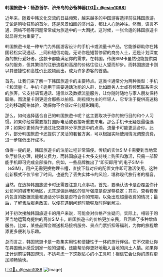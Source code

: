 **韩国旅遊卡：畅游首尔、济州岛的必备神器[[TG💪+ @esim1088](https://t.me/s/esim1088)]**

近年来，随着中韩文化交流的日益频繁，越来越多的中国游客选择前往韩国旅游。无论是购物狂热的首尔，还是风景如画的济州岛，都让人心驰神往。然而，语言不通、网络不畅等问题常常成为旅途中的一大困扰。这时候，一张合适的韩国旅遊卡就显得尤为重要了。

韩国旅遊卡是一种专门为外国游客设计的手机卡或流量卡产品，它能够帮助你在韩国轻松实现通话、上网和短信功能。无论你是短暂停留的商务人士，还是计划深度游的旅行爱好者，这款卡都能满足你的需求。在韩国，传统SIM卡虽然也能提供类似的服务，但其繁琐的注册流程和高昂的价格往往让人望而却步。而韩国旅遊卡则以其便捷性和高性价比脱颖而出，成为许多游客的首选。

首先，让我们来了解一下韩国旅遊卡的主要特点。这类卡通常分为两种类型：手机卡和流量卡。手机卡适用于需要通话功能的人群，比如商务人士或有频繁联系需求的旅客。它支持语音通话、短信以及数据流量服务，让你随时随地与家人朋友保持联络。而流量卡则更适合那些以拍照、刷视频为主的年轻人，它专注于提供高速稳定的移动网络体验，确保你不会错过任何精彩瞬间。

那么，如何选择适合自己的韩国旅遊卡呢？这主要取决于你的旅行目的和个人习惯。如果你经常需要拨打国际电话或者接听重要来电，那么手机卡无疑是最佳选择；如果你更倾向于通过社交媒体分享旅途中的点滴，流量卡可能更适合你。此外，部分韩国旅遊卡还提供了灵活的套餐方案，可以根据实际使用情况调整资费，进一步降低出行成本。

值得一提的是，韩国旅遊卡的注册过程非常简便。传统的实体SIM卡需要到当地营业厅排队办理，耗时又费力，而韩国旅遊卡大多支持线上购买和激活，只需一部智能手机即可完成全部操作。例如，一些品牌推出了“即买即用”的电子SIM卡（eSIM），用户无需更换物理卡槽，直接下载对应的配置文件即可激活使用。这种创新模式不仅节省了时间，也避免了丢失实体卡的风险，堪称现代旅行者的福音。

当然，在选择韩国旅遊卡时还需要注意几点事项。首先，要确认该卡是否覆盖你计划访问的城市和地区，尤其是偏远地区的信号强度是否足够稳定；其次，查看套餐内包含的数据流量和通话分钟数是否符合你的预期，以免出现超量收费的情况；最后，了解售后服务政策，以便在遇到问题时能够及时得到解决。

对于初次接触韩国旅遊卡的用户来说，可能会对价格产生疑问。实际上，相较于购买当地运营商提供的高价SIM卡，韩国旅遊卡的价格更加亲民，且涵盖了多种增值服务。比如，某些品牌会赠送机场接机服务、景点门票折扣等福利，为你的旅程增添更多便利与乐趣。

总而言之，韩国旅遊卡是一款集实用性和便捷性于一体的旅行伴侣。它不仅能让你在异国他乡感受到家一般的温暖，还能帮助你更好地融入当地的风土人情。如果你正计划前往韩国游玩，不妨考虑一下这款贴心的小工具吧！相信它会让你的旅程更加顺畅愉快。

[[TG💪+ @esim1088](https://t.me/s/esim1088) ![Image](https://i.postimg.cc/4NQfJmqS/Snipaste-2025-05-13-00-14-12.png)]